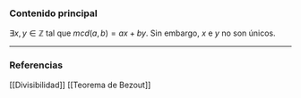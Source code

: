 ### Contenido principal

$\exists x,y \in \mathbb{Z}$ tal que $mcd(a,b) = ax + by$. Sin embargo, $x$ e $y$ no son únicos.

--- 
### Referencias

[[Divisibilidad]]
[[Teorema de Bezout]]